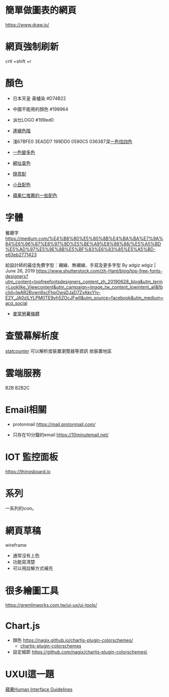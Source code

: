 # 簡單做圖表的網頁
https://www.draw.io/
# 網頁強制刷新 
crtl +shift +r
# 顏色
- 日本天皇 黃櫨染 \#D74B22
- 中國不能用的顏色 \#198964

- 派仕LOGO \#199ed0
- [連續色階](https://www.0to255.com/199ed0)
- 淺67BFE0 3EADD7 199DD0 0590C5 036387深[一色找四色](http://paletton.com/#uid=13q0u0ktnLah+QDnLNwIUHiH5q+)
- [一色變多色](https://www.materialpalette.com/colors)
- [網址查色](http://stylifyme.com/)  
- [隨意配](https://coolors.co/browser/latest/1)
- [小丑配色](https://www.facebook.com/Colourismylife/posts/2663292547054893?__xts__%5B0%5D=68.ARDvHt3hhtL2yeRwIlD-u5uLI1LN0AY3iyp64Q_AA9aargIhwzjMyFsJ8ZwAxBvwqdsyRcB3weVPJGR9U33VVTjfdNcFwDsPE5VXnzOjglPHWP0gVd3wHwzbybiCUYFiFnwXQ8gWzfZ57hcr-naeNc48TtmbELMew8QGJbZgyns_N9P0cKUHsinWxJSaa4Gfyjgtk3WCV2xzK9MsJAhOAbcFtBqo_WgxYLZvtwkFtxRUS6VqnemiqAKnO9f3hZDCiX8xh52IKnEV-82K37vJJTHbOHhnGcu98H03jqmaQy58MZd2WzBrMwYr1UvSfXoqDFkCj9_kGwnEwVCo2Ps1VcqKYpS1&__tn__=-R)
- [蘋果仁推薦的一些配色](https://applealmond.com/posts/60323)
# 字體
餐廳字
https://medium.com/%E4%B8%80%E5%80%8B%E4%BA%BA%E7%9A%84%E6%96%87%E8%97%9D%E5%BE%A9%E8%88%88/%E5%A5%BD%E5%AD%97%E5%9E%8B%E5%BF%83%E6%83%85%E5%A5%BD-e63eb2771423  
  
給設計師的最佳免費字型：襯線、無襯線、手寫及更多字型
By adgiz adgiz | June 26, 2019
https://www.shutterstock.com/zh-Hant/blog/top-free-fonts-designers?utm_content=topfreefontsdesigners_content_zh_20190628_blog&utm_term=Looklike_Viewcontent&utm_campaign=image_tw_content_lowintent_all&fbclid=IwAR2Bvwn6scFhpOwsDJaD7ZvAkcYIv-E2Y_JA0zlLYLPM0TE9yh5ZOcJFwII&utm_source=facebook&utm_medium=acq_social  

- [麥當勞薯條體](https://github.com/mcdtaiwan/McDonalds_Fries_Font)

# 查螢幕解析度
[statcounter](https://gs.statcounter.com/screen-resolution-stats/desktop/taiwan)
可以解析度裝置瀏覽器等資訊
依裝置地區

# 雲端服務
B2B
B2B2C

# Email相關
- protonmail
https://mail.protonmail.com/   

- 只存在10分鐘的email
https://10minutemail.net/  

# IOT 監控面板
https://thingsboard.io  

# 系列
一系列的icon。

# 網頁草稿
wireframe 
- 通常沒有上色
- 功能寫清楚
- 可以用註解方式補充

# 很多繪圖工具
https://gremlinworks.com.tw/ui-ux/ui-tools/

# Chart.js
- 顏色 https://nagix.github.io/chartjs-plugin-colorschemes/
    - [chartjs-plugin-colorschemes](https://nagix.github.io/chartjs-plugin-colorschemes/colorchart.html)
- 設定細節 https://github.com/nagix/chartjs-plugin-colorschemes\

# UXUI這一題

[蘋果Human Interface Guidelines](https://developer.apple.com/design/human-interface-guidelines/)